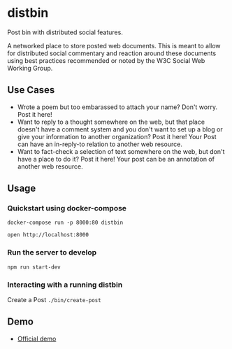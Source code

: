 # distbin

Post bin with distributed social features.

A networked place to store posted web documents. This is meant to allow for distributed social commentary and reaction around these documents using best practices recommended or noted by the W3C Social Web Working Group.

## Use Cases

* Wrote a poem but too embarassed to attach your name? Don't worry. Post it here!
* Want to reply to a thought somewhere on the web, but that place doesn't have a comment system and you don't want to set up a blog or give your information to another organization? Post it here! Your Post can have an in-reply-to relation to another web resource.
* Want to fact-check a selection of text somewhere on the web, but don't have a place to do it? Post it here! Your post can be an annotation of another web resource.

## Usage

### Quickstart using docker-compose

`docker-compose run -p 8000:80 distbin`

`open http://localhost:8000`

### Run the server to develop

`npm run start-dev`

### Interacting with a running distbin

Create a Post `./bin/create-post`

## Demo

* [Official demo](https://distbin.com/)
